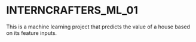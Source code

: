# INTERNCRAFTERS_ML_01
This is a machine learning project that predicts the value of a house based on its feature inputs.
